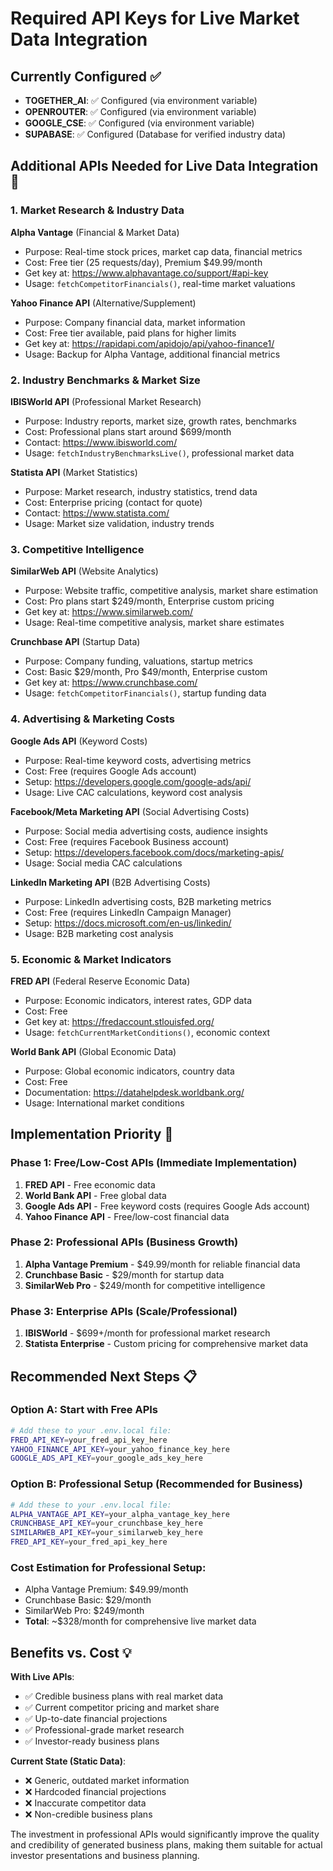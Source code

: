 # Required API Keys for Live Market Data Integration

## Currently Configured ✅
- **TOGETHER_AI**: ✅ Configured (via environment variable)
- **OPENROUTER**: ✅ Configured (via environment variable)
- **GOOGLE_CSE**: ✅ Configured (via environment variable)
- **SUPABASE**: ✅ Configured (Database for verified industry data)

## Additional APIs Needed for Live Data Integration 🔑

### 1. Market Research & Industry Data
**Alpha Vantage** (Financial & Market Data)
- Purpose: Real-time stock prices, market cap data, financial metrics
- Cost: Free tier (25 requests/day), Premium $49.99/month
- Get key at: https://www.alphavantage.co/support/#api-key
- Usage: `fetchCompetitorFinancials()`, real-time market valuations

**Yahoo Finance API** (Alternative/Supplement)
- Purpose: Company financial data, market information
- Cost: Free tier available, paid plans for higher limits
- Get key at: https://rapidapi.com/apidojo/api/yahoo-finance1/
- Usage: Backup for Alpha Vantage, additional financial metrics

### 2. Industry Benchmarks & Market Size
**IBISWorld API** (Professional Market Research)
- Purpose: Industry reports, market size, growth rates, benchmarks
- Cost: Professional plans start around $699/month
- Contact: https://www.ibisworld.com/
- Usage: `fetchIndustryBenchmarksLive()`, professional market data

**Statista API** (Market Statistics)
- Purpose: Market research, industry statistics, trend data
- Cost: Enterprise pricing (contact for quote)
- Contact: https://www.statista.com/
- Usage: Market size validation, industry trends

### 3. Competitive Intelligence
**SimilarWeb API** (Website Analytics)
- Purpose: Website traffic, competitive analysis, market share estimation
- Cost: Pro plans start $249/month, Enterprise custom pricing
- Get key at: https://www.similarweb.com/
- Usage: Real-time competitive analysis, market share estimates

**Crunchbase API** (Startup Data)
- Purpose: Company funding, valuations, startup metrics
- Cost: Basic $29/month, Pro $49/month, Enterprise custom
- Get key at: https://www.crunchbase.com/
- Usage: `fetchCompetitorFinancials()`, startup funding data

### 4. Advertising & Marketing Costs
**Google Ads API** (Keyword Costs)
- Purpose: Real-time keyword costs, advertising metrics
- Cost: Free (requires Google Ads account)
- Setup: https://developers.google.com/google-ads/api/
- Usage: Live CAC calculations, keyword cost analysis

**Facebook/Meta Marketing API** (Social Advertising Costs)
- Purpose: Social media advertising costs, audience insights
- Cost: Free (requires Facebook Business account)
- Setup: https://developers.facebook.com/docs/marketing-apis/
- Usage: Social media CAC calculations

**LinkedIn Marketing API** (B2B Advertising Costs)
- Purpose: LinkedIn advertising costs, B2B marketing metrics
- Cost: Free (requires LinkedIn Campaign Manager)
- Setup: https://docs.microsoft.com/en-us/linkedin/
- Usage: B2B marketing cost analysis

### 5. Economic & Market Indicators
**FRED API** (Federal Reserve Economic Data)
- Purpose: Economic indicators, interest rates, GDP data
- Cost: Free
- Get key at: https://fredaccount.stlouisfed.org/
- Usage: `fetchCurrentMarketConditions()`, economic context

**World Bank API** (Global Economic Data)
- Purpose: Global economic indicators, country data
- Cost: Free
- Documentation: https://datahelpdesk.worldbank.org/
- Usage: International market conditions

## Implementation Priority 🚀

### Phase 1: Free/Low-Cost APIs (Immediate Implementation)
1. **FRED API** - Free economic data
2. **World Bank API** - Free global data  
3. **Google Ads API** - Free keyword costs (requires Google Ads account)
4. **Yahoo Finance API** - Free/low-cost financial data

### Phase 2: Professional APIs (Business Growth)
1. **Alpha Vantage Premium** - $49.99/month for reliable financial data
2. **Crunchbase Basic** - $29/month for startup data
3. **SimilarWeb Pro** - $249/month for competitive intelligence

### Phase 3: Enterprise APIs (Scale/Professional)
1. **IBISWorld** - $699+/month for professional market research
2. **Statista Enterprise** - Custom pricing for comprehensive market data

## Recommended Next Steps 📋

### Option A: Start with Free APIs
```bash
# Add these to your .env.local file:
FRED_API_KEY=your_fred_api_key_here
YAHOO_FINANCE_API_KEY=your_yahoo_finance_key_here
GOOGLE_ADS_API_KEY=your_google_ads_key_here
```

### Option B: Professional Setup (Recommended for Business)
```bash
# Add these to your .env.local file:
ALPHA_VANTAGE_API_KEY=your_alpha_vantage_key_here
CRUNCHBASE_API_KEY=your_crunchbase_key_here
SIMILARWEB_API_KEY=your_similarweb_key_here
FRED_API_KEY=your_fred_api_key_here
```

### Cost Estimation for Professional Setup:
- Alpha Vantage Premium: $49.99/month
- Crunchbase Basic: $29/month  
- SimilarWeb Pro: $249/month
- **Total**: ~$328/month for comprehensive live market data

## Benefits vs. Cost 💡

**With Live APIs**: 
- ✅ Credible business plans with real market data
- ✅ Current competitor pricing and market share
- ✅ Up-to-date financial projections
- ✅ Professional-grade market research
- ✅ Investor-ready business plans

**Current State (Static Data)**:
- ❌ Generic, outdated market information
- ❌ Hardcoded financial projections
- ❌ Inaccurate competitor data
- ❌ Non-credible business plans

The investment in professional APIs would significantly improve the quality and credibility of generated business plans, making them suitable for actual investor presentations and business planning.
